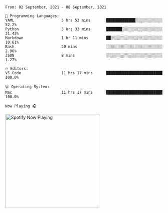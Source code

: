 <!--START_SECTION:waka-->
```text
From: 02 September, 2021 - 08 September, 2021

💬 Programming Languages: 
YAML                     5 hrs 53 mins       █████████████░░░░░░░░░░░░   52.2% 
Python                   3 hrs 33 mins       ███████░░░░░░░░░░░░░░░░░░   31.43% 
Markdown                 1 hr 11 mins        ██░░░░░░░░░░░░░░░░░░░░░░░   10.61% 
Bash                     20 mins             ░░░░░░░░░░░░░░░░░░░░░░░░░   2.96% 
JSON                     8 mins              ░░░░░░░░░░░░░░░░░░░░░░░░░   1.27%

🔥 Editors: 
VS Code                  11 hrs 17 mins      █████████████████████████   100.0%

💻 Operating System: 
Mac                      11 hrs 17 mins      █████████████████████████   100.0%

```


<!--END_SECTION:waka-->

`Now Playing 🎧`

[<img src="https://spotify-now-playing-cyan-seven.vercel.app/api/spotify-playing" alt="Spotify Now Playing" width="300" />](https://open.spotify.com/user/gregnrobinson-ca)




